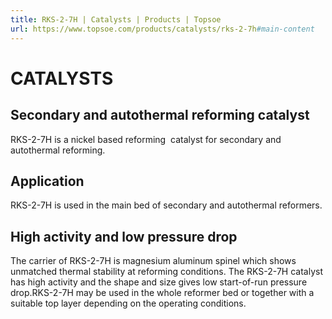 ```yaml
---
title: RKS-2-7H | Catalysts | Products | Topsoe
url: https://www.topsoe.com/products/catalysts/rks-2-7h#main-content
---
```


# CATALYSTS

## Secondary and autothermal reforming catalyst

RKS-2-7H is a nickel based reforming  catalyst for secondary and autothermal reforming.

## Application

RKS-2-7H is used in the main bed of secondary and autothermal reformers.

## High activity and low pressure drop

The carrier of RKS-2-7H is magnesium aluminum spinel which shows unmatched thermal stability at reforming conditions. The RKS-2-7H catalyst has high activity and the shape and size gives low start-of-run pressure drop.RKS-2-7H may be used in the whole reformer bed or together with a suitable top layer depending on the operating conditions.